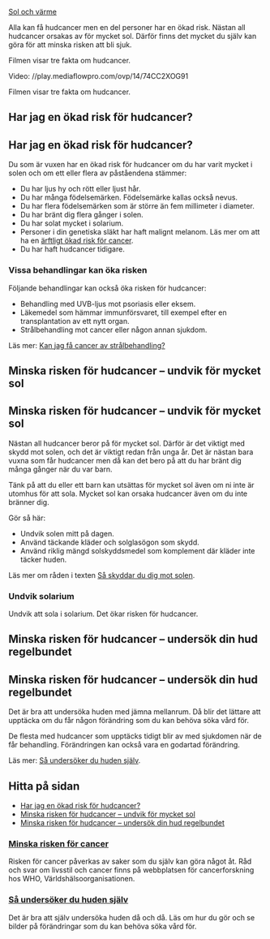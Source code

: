 [Sol och värme](https://www.1177.se/liv--halsa/sol-och-varme/)

Alla kan få hudcancer men en del personer har en ökad risk. Nästan all hudcancer orsakas av för mycket sol. Därför finns det mycket du själv kan göra för att minska risken att bli sjuk.

Filmen visar tre fakta om hudcancer.

Video: //play.mediaflowpro.com/ovp/14/74CC2XOG91

Filmen visar tre fakta om hudcancer.

Har jag en ökad risk för hudcancer?
-----------------------------------

Har jag en ökad risk för hudcancer?
-----------------------------------

Du som är vuxen har en ökad risk för hudcancer om du har varit mycket i solen och om ett eller flera av påståendena stämmer:

*   Du har ljus hy och rött eller ljust hår.
*   Du har många födelsemärken. Födelsemärke kallas också nevus.
*   Du har flera födelsemärken som är större än fem millimeter i diameter.
*   Du har bränt dig flera gånger i solen.
*   Du har solat mycket i solarium.
*   Personer i din genetiska släkt har haft malignt melanom. Läs mer om att ha en [ärftligt ökad risk för cancer](https://www.1177.se/sjukdomar--besvar/cancer/fakta-om-cancer/arftligt-okad-risk-for-cancer/). 
*   Du har haft hudcancer tidigare.

### Vissa behandlingar kan öka risken

Följande behandlingar kan också öka risken för hudcancer:

*   Behandling med UVB-ljus mot psoriasis eller eksem.
*   Läkemedel som hämmar immunförsvaret, till exempel efter en transplantation av ett nytt organ.
*   Strålbehandling mot cancer eller någon annan sjukdom.

Läs mer: [Kan jag få cancer av strålbehandling?](https://www.1177.se/undersokning-behandling/fler-behandlingar/kan-jag-fa-cancer-av-stralbehandling/)

Minska risken för hudcancer – undvik för mycket sol
---------------------------------------------------

Minska risken för hudcancer – undvik för mycket sol
---------------------------------------------------

Nästan all hudcancer beror på för mycket sol. Därför är det viktigt med skydd mot solen, och det är viktigt redan från unga år. Det är nästan bara vuxna som får hudcancer men då kan det bero på att du har bränt dig många gånger när du var barn.

Tänk på att du eller ett barn kan utsättas för mycket sol även om ni inte är utomhus för att sola. Mycket sol kan orsaka hudcancer även om du inte bränner dig.

Gör så här:

*   Undvik solen mitt på dagen.
*   Använd täckande kläder och solglasögon som skydd.
*   Använd riklig mängd solskyddsmedel som komplement där kläder inte täcker huden.

Läs mer om råden i texten [Så skyddar du dig mot solen](https://www.1177.se/liv--halsa/sol-och-varme/sa-skyddar-du-dig-mot-solen/).

### Undvik solarium

Undvik att sola i solarium. Det ökar risken för hudcancer.

Minska risken för hudcancer – undersök din hud regelbundet
----------------------------------------------------------

Minska risken för hudcancer – undersök din hud regelbundet
----------------------------------------------------------

Det är bra att undersöka huden med jämna mellanrum. Då blir det lättare att upptäcka om du får någon förändring som du kan behöva söka vård för.

De flesta med hudcancer som upptäcks tidigt blir av med sjukdomen när de får behandling. Förändringen kan också vara en godartad förändring.

Läs mer: [Så undersöker du huden själv](https://www.1177.se/undersokning-behandling/undersokningar-och-provtagning/undersokningar-du-kan-gora-sjalv/sa-undersoker-du-huden-sjalv/).

Hitta på sidan
--------------

*   [Har jag en ökad risk för hudcancer?](https://www.1177.se/liv--halsa/sol-och-varme/du-som-kan-ha-en-okad-risk-for-hudcancer/#section-161757)
*   [Minska risken för hudcancer – undvik för mycket sol](https://www.1177.se/liv--halsa/sol-och-varme/du-som-kan-ha-en-okad-risk-for-hudcancer/#section-161774)
*   [Minska risken för hudcancer – undersök din hud regelbundet](https://www.1177.se/liv--halsa/sol-och-varme/du-som-kan-ha-en-okad-risk-for-hudcancer/#section-161776)

### [Minska risken för cancer](https://www.1177.se/lankbiblioteket/nationella-lankar/e/europeiska-kodexen-mot-cancer/)

Risken för cancer påverkas av saker som du själv kan göra något åt. Råd och svar om livsstil och cancer finns på webbplatsen för cancerforskning hos WHO, Världshälsoorganisationen.

### [Så undersöker du huden själv](https://www.1177.se/undersokning-behandling/undersokningar-och-provtagning/undersokningar-du-kan-gora-sjalv/sa-undersoker-du-huden-sjalv/)

Det är bra att själv undersöka huden då och då. Läs om hur du gör och se bilder på förändringar som du kan behöva söka vård för.